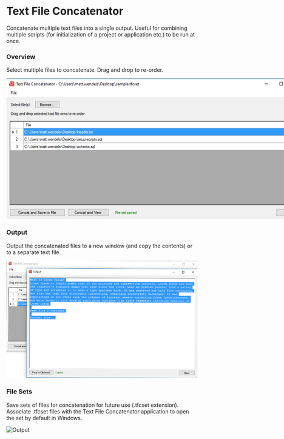 # Text File Concatenator

Concatenate multiple text files into a single output. Useful for combining multiple scripts (for initialization of a project or application etc.) to be run at once.

### Overview

Select multiple files to concatenate. Drag and drop to re-order.

<img src="/Images/3_main-form.png" style="max-width: 785px;" />

### Output

Output the concatenated files to a new window (and copy the contents) or to a separate text file.

![Output](/Images/2_output.png)

### File Sets

Save sets of files for concatenation for future use (.tfcset extension). Associate .tfcset files with the Text File Concatenator application to open the set by default in Windows.

![Output](/Images/1_file_set.png)
